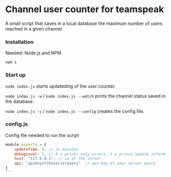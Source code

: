 # Channel user counter for teamspeak

A small script that saves in a local database the maximum number of users reached in a given channel.

### Installation
Needed: Node.js and NPM

`npm i`

### Start up
`node index.js` starts updateding of the user counter. 

`node index.js -w` / `node index.js --watch` prints the channel status saved in the database.

`node index.js -c` / `node index.js --config` creates the config file.

### config.js
Config file needed to run the script

````javascript
module.exports = {
    updateTime: 5, // in minutes
    debugLevel: 1, // 0 = prints only errors, 1 = prints update informations, 2 = prints all
    host: "127.0.0.1", // ip of the server
    api: "apikeyoftheserverquery"  // api key of your server query
}
```
